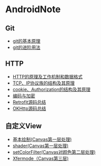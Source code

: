 # AndroidNote
## Git
* [git的基本原理](git/git的基本原理.md)
* [git的进阶用法](git/git的进阶用法.md)

## HTTP
 * [HTTP的原理及工作机制和数据格式](网络/HTTP.md)
 * [TCP、IP协议族的结构及其原理](网络/TCP、IP协议族.md)
 * [cookie、Authorization的结构及其原理](网络/cookie、Authorization.md)
 * [编码与加密](网络/编码与加密.md)
 * [Retrofit源码总结](网络/Retrofit源码总结.md)
 * [OKHttp源码总结](网络/OKHttp源码总结.md)
 
 ## 自定义View
  * [基本绘制(Canvas第一层处理)](自定义View/基本绘制(Canvas第一层处理).md)
  * [shader(Canvas第一层处理)](自定义View/shader(Canvas第一层处理).md)
  * [setColorFilter(Canvas对颜色第二层处理)](自定义View/setColorFilter(Canvas对颜色第二层处理).md)
  * [Xfermode（Canvas第三层)](自定义View/Xfermode(Canvas第三层).md)
